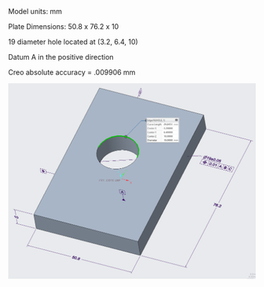 Model units: mm

Plate Dimensions: 50.8 x 76.2 x 10 

19 diameter hole located at (3.2, 6.4, 10)

Datum A in the positive direction

Creo absolute accuracy = .009906 mm

![Initial model configuration](images/0-0_v2.png)
